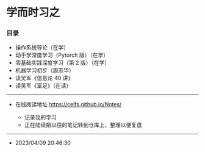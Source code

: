 # 学而时习之



### 目录

* 操作系统导论（在学）
* 动手学深度学习（Pytorch 版）（在学）
* 零基础实践深度学习（第 2 版）（在学）
* 机器学习初步（周志华）
* 读吴军《信息论 40 讲》
* 读吴军《富足》（在读）



------



* 在线阅读地址 https://celfs.github.io/Notes/

  * 记录我的学习
  * 正在陆续把以往的笔记转到仓库上，整理以便复盘





------

* 2023/04/09 20:46:30

